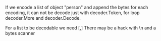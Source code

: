 If we encode a list of object "person" and append the bytes for each encoding, it
can not be decode just with decoder.Token, for loop decoder.More and decoder.Decode.

For a list to be decodable we need [,]
There may be a hack with \n and a bytes scanner
